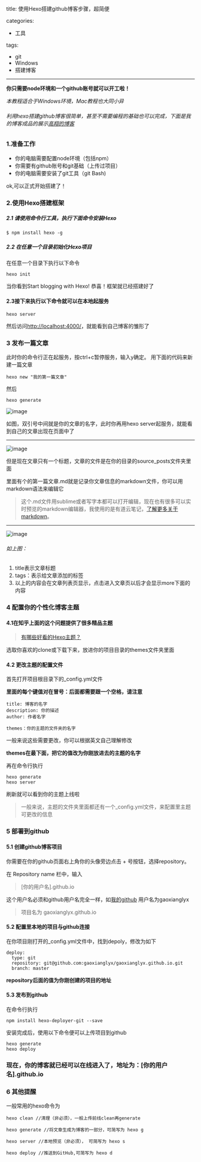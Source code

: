 ﻿title: 使用Hexo搭建github博客步骤，超简便

categories:
- 工具

tags:  
- git
- Windows
- 搭建博客
---


**你只需要node环境和一个github账号就可以开工啦！**
<!-- more -->

*本教程适合于Windows环境，Mac教程也大同小异*

###### 利用hexo搭建github博客很简单，甚至不需要编程的基础也可以完成，下面是我的博客成品的展示[高翔的博客](https://gaoxianglyx.github.io/)

### 1.准备工作
- 你的电脑需要配置node环境（包括npm）
- 你需要有github账号和git基础（上传过项目）
- 你的电脑需要安装了git工具（git Bash)

ok,可以正式开始搭建了！

### 2.使用Hexo搭建框架
##### 2.1 请使用命令行工具，执行下面命令安装Hexo

```
$ npm install hexo -g

```

##### 2.2 在任意一个目录初始化Hexo项目
    
在任意一个目录下执行以下命令
    
```
hexo init
```
当你看到Start blogging with Hexo! 恭喜！框架就已经搭建好了

#### 2.3接下来执行以下命令就可以在本地起服务

```
hexo server
```
然后访问[http://localhost:4000/](http://localhost:4000/)，就能看到自己博客的雏形了

### 3 发布一篇文章                            
此时你的命令行正在起服务，按ctrl+c暂停服务，输入y确定。
用下面的代码来新建一篇文章

```
hexo new "我的第一篇文章"
```
然后
```
hexo generate
```
![image](http://ww4.sinaimg.cn/large/96ea1c33gw1fbfu9m2cmij20y009fdhf.jpg)



如图，双引号中间就是你的文章的名字，此时你再用hexo server起服务，就能看到自己的文章出现在页面中了

---

![image](http://ww1.sinaimg.cn/large/96ea1c33gw1fbfucm9pt1j21310nb7aj.jpg)

但是现在文章只有一个标题，文章的文件是在你的目录的source\_posts文件夹里面



里面有个的第一篇文章.md就是记录你文章信息的markdown文件，你可以用markdown语法来编辑它

> 这个.md文件用sublime或者写字本都可以打开编辑，现在也有很多可以实时预览的markdown编辑器，我使用的是有道云笔记，[了解更多关于markdown](http://sspai.com/25137/)。

---


![image](http://ww4.sinaimg.cn/large/96ea1c33gw1fbfum3lft1j20jt05j74p.jpg)


###### 如上图：
1. title表示文章标题
2. tags：表示给文章添加的标签
3. <!-- more -->以上的内容会在文章列表页显示，点击进入文章页以后才会显示more下面的内容

### 4 配置你的个性化博客主题
#### 4.1在知乎上面的这个问题提供了很多精品主题

> [有哪些好看的Hexo主题？](https://www.zhihu.com/question/24422335)

选取你喜欢的clone或下载下来，放进你的项目目录的themes文件夹里面

#### 4.2 更改主题的配置文件
首先打开项目根目录下的_config.yml文件

**里面的每个键值对在冒号：后面都需要跟一个空格，请注意**


```
title: 博客的名字
description: 你的描述
author: 作者名字

themes：你的主题的文件夹的名字
```
一般来说这些需要更改，你可以根据英文自己理解修改

**themes在最下面，把它的值改为你刚放进去的主题的名字**

再在命令行执行

```
hexo generate
hexo server
```
刷新就可以看到你的主题上线啦

> 一般来说，主题的文件夹里面都还有一个_config.yml文件，来配置里主题可更改的信息

### 5 部署到github
#### 5.1 创建github博客项目
你需要在你的github页面右上角你的头像旁边点击 + 号按钮，选择repository。

在 Repository name 栏中，输入

> [你的用户名].github.io

这个用户名必须和github用户名完全一样，如[我的github](https://github.com/gaoxianglyx)
用户名为gaoxianglyx
> 项目名为 gaoxianglyx.github.io

#### 5.2 配置里本地的项目与github连接

在你项目刚打开的_config.yml文件中，找到depoly，修改为如下

```
deploy:
  type: git
  repository: git@github.com:gaoxianglyx/gaoxianglyx.github.io.git
  branch: master
```
**repository后面的值为你刚创建的项目的地址**

#### 5.3 发布到github
在命令行执行

```
npm install hexo-deployer-git --save
```
安装完成后，使用以下命令便可以上传项目到github

```
hexo generate
hexo deploy
```
### **现在，你的博客就已经可以在线进入了，地址为：[你的用户名].github.io**

### 6 其他提醒
一般常用的hexo命令为

```
hexo clean //清理（非必须），一般上传前线clean再generate

hexo generate //将文章生成为博客的一部分，可简写为 hexo g

hexo server //本地预览（非必须）， 可简写为 hexo s

hexo deploy //推送到GitHub,可简写为 hexo d
```